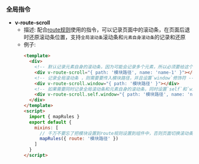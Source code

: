### 全局指令
- **v-route-scroll**
  - 描述: 配合[route规则](./global-update-rules.md)使用的指令，可以记录页面中的滚动条，在页面后退时还原滚动条位置，支持`全局滚动条`滚动条和`元素自身滚动条`的记录和还原
  - 例子:
    ```html
    <template>
      <div>
        <!-- 默认记录元素自身的滚动条，因为可能会记录多个元素，所以必须要给这个滚动条设置一个名字，不可重复 -->
        <div v-route-scroll="{ path: '模块路径', name: 'name-1' }"></div>
        <!-- 记录全局滚动条 ，则需要要传入模块路径，并且设置`window`修饰符 -->
        <div v-route-scroll.window="{ path: '模块路径' }"></div>
        <!-- 如果需要同时记录全局滚动条和元素自身的滚动条，同时设置`self`和`window`修饰符 -->
        <div v-route-scroll.self.window="{ path: '模块路径', name: 'name-2' }"></div>
      </div>
    </template>
    <script>
      import { mapRules }
      export default {
        mixins: [
          // 千万不要忘了把模块设置到route规则设置到组件中，否则页面切换滚动条对应的变化不会操作的！！！
          mapRules({ route: '模块路径' })
        ]
      }
    </script>
    ```